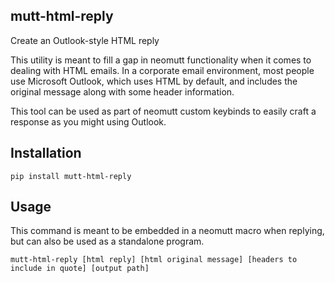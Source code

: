 ## mutt-html-reply

Create an Outlook-style HTML reply

This utility is meant to fill a gap in neomutt functionality when it comes to dealing with HTML emails. In a corporate email environment, most people use Microsoft Outlook, which uses HTML by default, and includes the original message along with some header information.

This tool can be used as part of neomutt custom keybinds to easily craft a response as you might using Outlook.

## Installation

```
pip install mutt-html-reply
```

## Usage

This command is meant to be embedded in a neomutt macro when replying, but can also be used as a standalone program.

```
mutt-html-reply [html reply] [html original message] [headers to include in quote] [output path]
```
